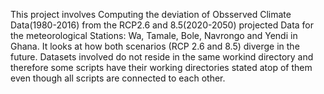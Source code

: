 This project involves Computing the deviation of Obsserved Climate Data(1980-2016) from the RCP2.6 and 8.5(2020-2050) projected Data for the meteorological Stations: Wa, Tamale, Bole, Navrongo and Yendi in Ghana. It looks at how both scenarios (RCP 2.6 and 8.5) diverge in the future. 
Datasets involved do not reside in the same workind directory and therefore some scripts have their working directories stated atop of them even though all scripts are connected to each other.
